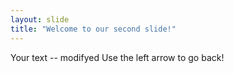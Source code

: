 ```yaml
---
layout: slide
title: "Welcome to our second slide!"
---
```

Your text  --  modifyed
Use the left arrow to go back!
